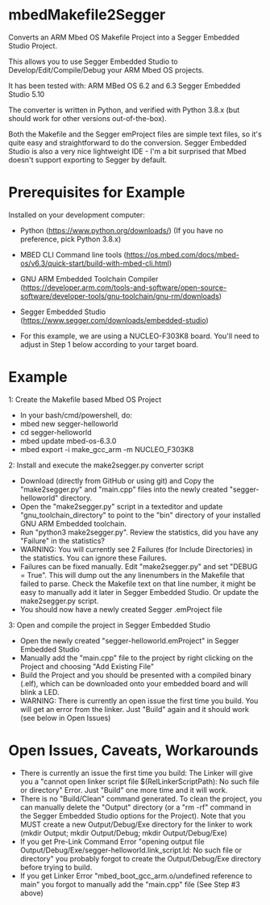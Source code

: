 # mbedMakefile2Segger
Converts an ARM Mbed OS Makefile Project into a Segger Embedded Studio Project.

This allows you to use Segger Embedded Studio to Develop/Edit/Compile/Debug your ARM Mbed OS projects.

It has been tested with:
ARM MBed OS 6.2 and 6.3
Segger Embedded Studio 5.10

The converter is written in Python, and verified with Python 3.8.x (but should work for other versions out-of-the-box).

Both the Makefile and the Segger emProject files are simple text files, so it's quite easy and straightforward to do the conversion.
Segger Embedded Studio is also a very nice lightweight IDE - I'm a bit surprised that Mbed doesn't support exporting to Segger by default.

# Prerequisites for Example

Installed on your development computer:
- Python (https://www.python.org/downloads/) (If you have no preference, pick Python 3.8.x)
- MBED CLI Command line tools (https://os.mbed.com/docs/mbed-os/v6.3/quick-start/build-with-mbed-cli.html)
- GNU ARM Embedded Toolchain Compiler (https://developer.arm.com/tools-and-software/open-source-software/developer-tools/gnu-toolchain/gnu-rm/downloads)
- Segger Embedded Studio (https://www.segger.com/downloads/embedded-studio)

- For this example, we are using a NUCLEO-F303K8 board. You'll need to adjust in Step 1 below according to your target board.

# Example

1: Create the Makefile based Mbed OS Project
- In your bash/cmd/powershell, do:
- mbed new segger-helloworld
- cd segger-helloworld
- mbed update mbed-os-6.3.0
- mbed export -i make_gcc_arm -m NUCLEO_F303K8

2: Install and execute the make2segger.py converter script
- Download (directly from GitHub or using git) and Copy the "make2segger.py" and "main.cpp" files into the newly created "segger-helloworld" directory.
- Open the "make2segger.py" script in a texteditor and update "gnu_toolchain_directory" to point to the "bin" directory of your installed GNU ARM Embedded toolchain.
- Run "python3 make2segger.py". Review the statistics, did you have any "Failure" in the statistics?
- WARNING: You will currently see 2 Failures (for Include Directories) in the statistics. You can ignore these Failures.
- Failures can be fixed manually. Edit "make2segger.py" and set "DEBUG = True". This will dump out the any linenumbers in the Makefile that failed to parse. Check the Makefile text on that line number, it might be easy to manually add it later in Segger Embedded Studio. Or update the make2segger.py script.
- You should now have a newly created Segger .emProject file

3: Open and compile the project in Segger Embedded Studio
- Open the newly created "segger-helloworld.emProject" in Segger Embedded Studio
- Manually add the "main.cpp" file to the project by right clicking on the Project and choosing "Add Existing File"
- Build the Project and you should be presented with a compiled binary (.elf), which can be downloaded onto your embedded board and will blink a LED.
- WARNING: There is currently an open issue the first time you build. You will get an error from the linker. Just "Build" again and it should work (see below in Open Issues)

# Open Issues, Caveats, Workarounds
- There is currently an issue the first time you build: The Linker will give you a "cannot open linker script file $(RelLinkerScriptPath): No such file or directory" Error. Just "Build" one more time and it will work.
- There is  no "Build/Clean" command generated. To clean the project, you can manually delete the "Output" directory (or a "rm -rf" command in the Segger Embedded Studio options for the Project). Note that you MUST create a new Output/Debug/Exe directory for the linker to work (mkdir Output; mkdir Output/Debug; mkdir Output/Debug/Exe)
- If you get Pre-Link Command Error "opening output file Output/Debug/Exe/segger-helloworld.link_script.ld: No such file or directory" you probably forgot to create the Output/Debug/Exe directory before trying to build.
- If you get Linker Error "mbed_boot_gcc_arm.o/undefined reference to main" you forgot to manually add the "main.cpp" file (See Step #3 above)
